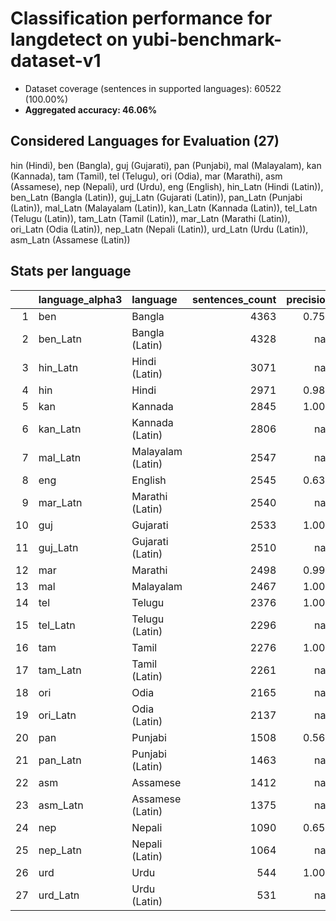 # Classification performance for langdetect on yubi-benchmark-dataset-v1

- Dataset coverage (sentences in supported languages): 60522 (100.00%)
- **Aggregated accuracy: 46.06%**

<h2 id="supported-languages">Considered Languages for Evaluation (27)</h2>

hin (Hindi), ben (Bangla), guj (Gujarati), pan (Punjabi), mal (Malayalam), kan (Kannada), tam (Tamil), tel (Telugu), ori (Odia), mar (Marathi), asm (Assamese), nep (Nepali), urd (Urdu), eng (English), hin_Latn (Hindi (Latin)), ben_Latn (Bangla (Latin)), guj_Latn (Gujarati (Latin)), pan_Latn (Punjabi (Latin)), mal_Latn (Malayalam (Latin)), kan_Latn (Kannada (Latin)), tel_Latn (Telugu (Latin)), tam_Latn (Tamil (Latin)), mar_Latn (Marathi (Latin)), ori_Latn (Odia (Latin)), nep_Latn (Nepali (Latin)), urd_Latn (Urdu (Latin)), asm_Latn (Assamese (Latin))

<h2 id="metrics-per-language">Stats per language</h2>

|    | language_alpha3   | language          |   sentences_count |   precision |   recall |    f1 |   tp |   fp |    tn |   fn |
|---:|:------------------|:------------------|------------------:|------------:|---------:|------:|-----:|-----:|------:|-----:|
|  1 | ben               | Bangla            |              4363 |       0.755 |    1.000 | 0.755 | 4363 | 1413 | 54746 |    0 |
|  2 | ben_Latn          | Bangla (Latin)    |              4328 |     nan     |    0.000 | 0.000 |    0 |    0 | 56194 | 4328 |
|  3 | hin_Latn          | Hindi (Latin)     |              3071 |     nan     |    0.000 | 0.000 |    0 |    0 | 57451 | 3071 |
|  4 | hin               | Hindi             |              2971 |       0.987 |    0.988 | 0.981 | 2936 |   38 | 57513 |   35 |
|  5 | kan               | Kannada           |              2845 |       1.000 |    1.000 | 1.000 | 2844 |    0 | 57677 |    1 |
|  6 | kan_Latn          | Kannada (Latin)   |              2806 |     nan     |    0.000 | 0.000 |    0 |    0 | 57716 | 2806 |
|  7 | mal_Latn          | Malayalam (Latin) |              2547 |     nan     |    0.000 | 0.000 |    0 |    0 | 57975 | 2547 |
|  8 | eng               | English           |              2545 |       0.630 |    0.982 | 0.626 | 2500 | 1468 | 56509 |   45 |
|  9 | mar_Latn          | Marathi (Latin)   |              2540 |     nan     |    0.000 | 0.000 |    0 |    0 | 57982 | 2540 |
| 10 | guj               | Gujarati          |              2533 |       1.000 |    1.000 | 1.000 | 2533 |    0 | 57989 |    0 |
| 11 | guj_Latn          | Gujarati (Latin)  |              2510 |     nan     |    0.000 | 0.000 |    0 |    0 | 58012 | 2510 |
| 12 | mar               | Marathi           |              2498 |       0.992 |    0.985 | 0.985 | 2461 |   19 | 58005 |   37 |
| 13 | mal               | Malayalam         |              2467 |       1.000 |    1.000 | 1.000 | 2467 |    0 | 58055 |    0 |
| 14 | tel               | Telugu            |              2376 |       1.000 |    1.000 | 1.000 | 2376 |    0 | 58146 |    0 |
| 15 | tel_Latn          | Telugu (Latin)    |              2296 |     nan     |    0.000 | 0.000 |    0 |    0 | 58226 | 2296 |
| 16 | tam               | Tamil             |              2276 |       1.000 |    1.000 | 1.000 | 2276 |    0 | 58246 |    0 |
| 17 | tam_Latn          | Tamil (Latin)     |              2261 |     nan     |    0.000 | 0.000 |    0 |    0 | 58261 | 2261 |
| 18 | ori               | Odia              |              2165 |     nan     |    0.000 | 0.000 |    0 |    0 | 58357 | 2165 |
| 19 | ori_Latn          | Odia (Latin)      |              2137 |     nan     |    0.000 | 0.000 |    0 |    0 | 58385 | 2137 |
| 20 | pan               | Punjabi           |              1508 |       0.561 |    1.000 | 0.561 | 1508 | 1178 | 57836 |    0 |
| 21 | pan_Latn          | Punjabi (Latin)   |              1463 |     nan     |    0.000 | 0.000 |    0 |    0 | 59059 | 1463 |
| 22 | asm               | Assamese          |              1412 |     nan     |    0.000 | 0.000 |    0 |    0 | 59110 | 1412 |
| 23 | asm_Latn          | Assamese (Latin)  |              1375 |     nan     |    0.000 | 0.000 |    0 |    0 | 59147 | 1375 |
| 24 | nep               | Nepali            |              1090 |       0.655 |    0.983 | 0.652 | 1071 |  563 | 58869 |   19 |
| 25 | nep_Latn          | Nepali (Latin)    |              1064 |     nan     |    0.000 | 0.000 |    0 |    0 | 59458 | 1064 |
| 26 | urd               | Urdu              |               544 |       1.000 |    1.000 | 1.000 |  544 |    0 | 59978 |    0 |
| 27 | urd_Latn          | Urdu (Latin)      |               531 |     nan     |    0.000 | 0.000 |    0 |    0 | 59991 |  531 |